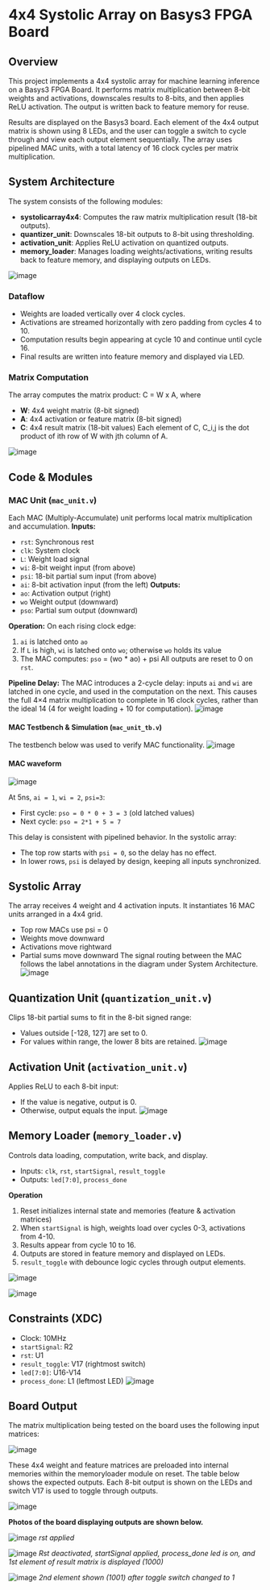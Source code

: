 # 4x4 Systolic Array on Basys3 FPGA Board
## Overview
This project implements a 4x4 systolic array for machine learning inference on a Basys3 FPGA Board. It performs matrix multiplication between 8-bit weights and activations, downscales results to 8-bits, and then applies ReLU activation. The output is written back to feature memory for reuse. 

Results are displayed on the Basys3 board. Each element of the 4x4 output matrix is shown using 8 LEDs, and the user can toggle a switch to cycle through and view each output element sequentially. The array uses pipelined MAC units, with a total latency of 16 clock cycles per matrix multiplication. 

## System Architecture
The system consists of the following modules:
* **systolicarray4x4**: Computes the raw matrix multiplication result (18-bit outputs).
* **quantizer_unit**: Downscales 18-bit outputs to 8-bit using thresholding.
* **activation_unit**: Applies ReLU activation on quantized outputs.
* **memory_loader**: Manages loading weights/activations, writing results back to feature memory, and displaying outputs on LEDs.
  
![image](https://github.com/user-attachments/assets/7d08fd92-ca54-48ee-85e9-24d57f02bf32)

### Dataflow
* Weights are loaded vertically over 4 clock cycles.
* Activations are streamed horizontally with zero padding from cycles 4 to 10.
* Computation results begin appearing at cycle 10 and continue until cycle 16.
* Final results are written into feature memory and displayed via LED.

### Matrix Computation
The array computes the matrix product:  C = W x A, where 
* **W**: 4x4 weight matrix (8-bit signed)
* **A**: 4x4 activation or feature matrix (8-bit signed)
* **C**: 4x4 result matrix (18-bit values)
Each element of C, C_i,j is the dot product of ith row of W with jth column of A.

![image](https://github.com/user-attachments/assets/21fa4291-22ae-40c6-9e4e-ba20803f46cc)

## Code & Modules 
### MAC Unit (`mac_unit.v`)
Each MAC (Multiply-Accumulate) unit performs local matrix multiplication and accumulation. 
**Inputs:**
* `rst`: Synchronous rest
* `clk`: System clock
* `L`: Weight load signal
* `wi`: 8-bit weight input (from above)
* `psi`: 18-bit partial sum input (from above)
* `ai`: 8-bit activation input (from the left)
**Outputs:**
* `ao`: Activation output (right)
* `wo` Weight output (downward)
* `pso`: Partial sum output (downward)

**Operation:**
On each rising clock edge:
1. `ai` is latched onto `ao`
2. If `L` is high, `wi` is latched onto `wo`; otherwise `wo` holds its value
3. The MAC computes: `pso` = (wo * ao) + psi
All outputs are reset to 0 on `rst`. 

**Pipeline Delay:**
The MAC introduces a 2-cycle delay: inputs `ai` and `wi` are latched in one cycle, and used in the computation on the next. This causes the full 4×4 matrix multiplication to complete in 16 clock cycles, rather than the ideal 14 (4 for weight loading + 10 for computation).
![image](https://github.com/user-attachments/assets/7a64f9e3-cd65-4c79-88e4-c846e4c28c6e)

#### MAC Testbench & Simulation (`mac_unit_tb.v`)
The testbench below was used to verify MAC functionality. 
![image](https://github.com/user-attachments/assets/2467e84c-b3ec-46fd-ba68-6a2a03259774)

#### MAC waveform 
![image](https://github.com/user-attachments/assets/a22f202a-5c06-4c56-9506-8f1d2d70711e)

At 5ns, `ai = 1`, `wi = 2`, `psi=3`: 
* First cycle: `pso = 0 * 0 + 3 = 3` (old latched values)
* Next cycle: `pso = 2*1 + 5 = 7`

This delay is consistent with pipelined behavior. In the systolic array:
* The top row starts with `psi = 0`, so the delay has no effect.
* In lower rows, `psi` is delayed by design, keeping all inputs synchronized.

## Systolic Array
The array receives 4 weight and 4 activation inputs. It instantiates 16 MAC units arranged in a 4x4 grid. 
* Top row MACs use psi = 0
* Weights move downward
* Activations move rightward
* Partial sums move downward
The signal routing between the MAC follows the label annotations in the diagram under System Architecture.
![image](https://github.com/user-attachments/assets/efdc34ba-8a3e-4a77-bb0a-cdfc43fc46fd)

## Quantization Unit (`quantization_unit.v`)
Clips 18-bit partial sums to fit in the 8-bit signed range:
* Values outside [-128, 127] are set to 0.
* For values within range, the lower 8 bits are retained.
![image](https://github.com/user-attachments/assets/177aef39-f4a6-47d0-b97d-88e8735730a8)

## Activation Unit (`activation_unit.v`)
Applies ReLU to each 8-bit input:
* If the value is negative, output is 0.
* Otherwise, output equals the input.
![image](https://github.com/user-attachments/assets/b420bd33-f7f7-44ca-a59a-55d4761cda2f)

## Memory Loader (`memory_loader.v`)
Controls data loading, computation, write back, and display. 
* Inputs: `clk`, `rst`, `startSignal`, `result_toggle`
* Outputs: `led[7:0]`, `process_done`
  
**Operation**
  1. Reset initializes internal state and memories (feature & activation matrices)
  2. When `startSignal` is high, weights load over cycles 0-3, activations from 4-10.
  3. Results appear from cycle 10 to 16.
  4. Outputs are stored in feature memory and displayed on LEDs.
  5. `result_toggle` with debounce logic cycles through output elements.

![image](https://github.com/user-attachments/assets/74d97407-2f88-41b1-9bf3-71da90049666)

![image](https://github.com/user-attachments/assets/499f5a6a-9407-40c9-9aa0-0c223e26de40)

## Constraints (XDC)
* Clock: 10MHz
* `startSignal`: R2
* `rst`: U1
* `result_toggle`: V17 (rightmost switch)
* `led[7:0]`: U16-V14
* `process_done`: L1 (leftmost LED)
![image](https://github.com/user-attachments/assets/99875ee4-cb7f-4498-9b2d-bde35d00d717)

## Board Output 
The matrix multiplication being tested on the board uses the following input matrices: 

![image](https://github.com/user-attachments/assets/302ca1af-18eb-48f4-bc13-d2bd1d332fd4)

These 4x4 weight and feature matrices are preloaded into internal memories within the memoryloader module on reset. The table below shows the expected outputs. Each 8-bit output is shown on the LEDs and switch V17 is used to toggle through outputs.

![image](https://github.com/user-attachments/assets/fbb819d3-de53-40ac-a088-434c10f975da)

**Photos of the board displaying outputs are shown below.**

![image](https://github.com/user-attachments/assets/8bba88f5-f626-4425-8b35-598f16ee71ac)
*rst applied*

![image](https://github.com/user-attachments/assets/53dd6900-4166-4d12-b5a7-0962e0b2c304)
*Rst deactivated, startSignal applied, process_done led is on, and 1st element of result matrix is displayed (1000)*

![image](https://github.com/user-attachments/assets/7fdd8bfd-1791-4eca-b27f-9bf8b91a3ff8)
*2nd element shown (1001) after toggle switch changed to 1*
  




